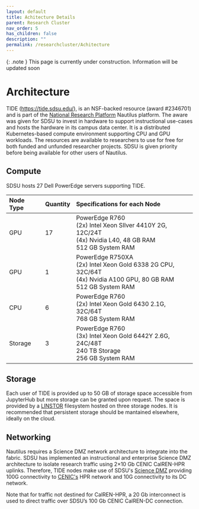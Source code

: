 ```yaml
---
layout: default
title: Achitecture Details
parent: Research Cluster
nav_order: 5
has_children: false
description: ""
permalink: /researchcluster/Achitecture
---
```


{: .note }
This page is currently under construction. Information will be updated soon

# Architecture

TIDE (https://tide.sdsu.edu/), is an NSF-backed resource (award #2346701) and is part of the [National Research Platform](https://nationalresearchplatform.org/) Nautilus platform. The aware was given for SDSU to invest in hardware to support instructional use-cases and hosts the hardware in its campus data center. It is a distributed Kubernetes-based compute environment supporting CPU and GPU workloads. The resources are available to researchers to use for free for both funded and unfunded researcher projects. SDSU is given priority before being available for other users of Nautilus. 

## Compute

SDSU hosts 27 Dell PowerEdge servers supporting TIDE.

| Node Type    | Quantity | Specifications for each Node |
|:-------------|:---------|:------|
| GPU          | 17       | PowerEdge R760<br/> (2x) Intel Xeon SIlver 4410Y 2G, 12C/24T <br/> (4x) Nvidia L40, 48 GB RAM<br/> 512 GB System RAM |
| GPU          | 1        | PowerEdge R750XA<br />(2x) Intel Xeon Gold 6338 2G CPU, 32C/64T<br/>(4x) Nvidia A100 GPU, 80 GB RAM<br/>512 GB System RAM |
| CPU          | 6        | PowerEdge R760<br/>(2x) Intel Xeon Gold 6430 2.1G, 32C/64T <br/> 768 GB System RAM |
| Storage      | 3        | PowerEdge R760<br/> (3x) Intel Xeon Gold 6442Y 2.6G, 24C/48T <br/> 240 TB Storage<br/>256 GB System RAM |


## Storage

Each user of TIDE is provided up to 50 GB of storage space accessible from JupyterHub but more storage can be granted upon request. The space is provided by a [LINSTOR](https://linbit.com/linstor/) filesystem hosted on three storage nodes. It is recommended that persistent storage should be mantained elsewhere, ideally on the cloud.

## Networking

Nautilus requires a Science DMZ network architecture to integrate into the fabric. SDSU has implemented an instructional and enterprise Science DMZ architecture to isolate research traffic using 2×10 Gb CENIC CalREN-HPR uplinks. Therefore, TIDE nodes make use of SDSU's [Science DMZ](https://iotlab.sdsu.edu/index.php/science-dmz/) providing 100G connectivity to [CENIC's](https://cenic.org/network/operations/maps) HPR network and 10G connectivity to its DC network. 

Note that for traffic not destined for CalREN-HPR, a 20 Gb interconnect is used to direct traffic over SDSU’s 100 Gb CENIC CalREN-DC connection.